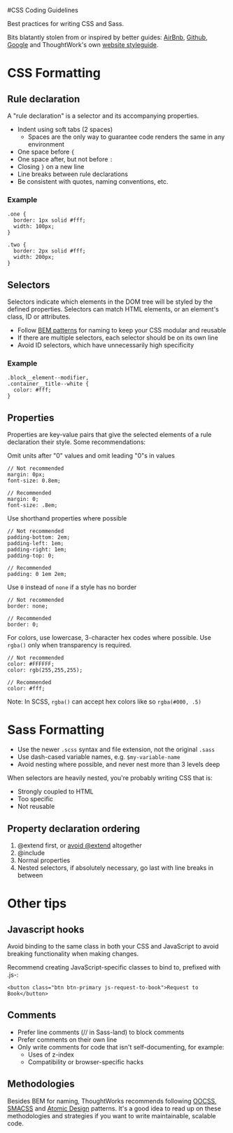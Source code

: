 #CSS Coding Guidelines

Best practices for writing CSS and Sass. 

Bits blatantly stolen from or inspired by better guides: [AirBnb](https://github.com/airbnb/css), [Github](http://primercss.io/guidelines/), [Google](https://google.github.io/styleguide/htmlcssguide.xml) and ThoughtWork's own [website styleguide](https://showcase.thoughtworks.com/style-guide).

# CSS Formatting

## Rule declaration
A "rule declaration" is a selector and its accompanying properties. 
* Indent using soft tabs (2 spaces)
  * Spaces are the only way to guarantee code renders the same in any environment
* One space before `{`
* One space after, but not before `:`
* Closing `}` on a new line
* Line breaks between rule declarations
* Be consistent with quotes, naming conventions, etc. 

### Example
```
.one {
  border: 1px solid #fff;
  width: 100px;
}

.two {
  border: 2px solid #fff;
  width: 200px;
}
```

## Selectors
Selectors indicate which elements in the DOM tree will be styled by the defined properties. Selectors can match HTML elements, or an element's class, ID or attributes. 
* Follow [BEM patterns](http://getbem.com/introduction/) for naming to keep your CSS modular and reusable
* If there are multiple selectors, each selector should be on its own line
* Avoid ID selectors, which have unnecessarily high specificity

### Example
```
.block__element--modifier,
.container__title--white {
  color: #fff;
}
```

## Properties
Properties are key-value pairs that give the selected elements of a rule declaration their style. Some recommendations:

Omit units after "0" values and omit leading "0"s in values
```
// Not recommended
margin: 0px;
font-size: 0.8em;

// Recommended
margin: 0;
font-size: .8em;
```

Use shorthand properties where possible
```
// Not recommended
padding-bottom: 2em;
padding-left: 1em;
padding-right: 1em;
padding-top: 0;

// Recommended
padding: 0 1em 2em;
```

Use `0` instead of `none` if a style has no border
```
// Not recommended
border: none;

// Recommended
border: 0;
```

For colors, use lowercase, 3-character hex codes where possible. Use `rgba()` only when transparency is required. 
```
// Not recommended
color: #FFFFFF;
color: rgb(255,255,255);

// Recommended
color: #fff;
```
Note: In SCSS, `rgba()` can accept hex colors like so `rgba(#000, .5)`

# Sass Formatting
* Use the newer `.scss` syntax and file extension, not the original `.sass`
* Use dash-cased variable names, e.g. `$my-variable-name`
* Avoid nesting where possible, and never nest more than 3 levels deep

When selectors are heavily nested, you're probably writing CSS that is: 
* Strongly coupled to HTML
* Too specific
* Not reusable

## Property declaration ordering
1. @extend first, or [avoid @extend](https://www.sitepoint.com/avoid-sass-extend/) altogether 
2. @include 
3. Normal properties
4. Nested selectors, if absolutely necessary, go last with line breaks in between

# Other tips
## Javascript hooks

Avoid binding to the same class in both your CSS and JavaScript to avoid breaking functionality when making changes.

Recommend creating JavaScript-specific classes to bind to, prefixed with .js-:

```
<button class="btn btn-primary js-request-to-book">Request to Book</button>
```

## Comments
* Prefer line comments (// in Sass-land) to block comments
* Prefer comments on their own line
* Only write comments for code that isn't self-documenting, for example:
  * Uses of z-index
  * Compatibility or browser-specific hacks

## Methodologies

Besides BEM for naming, ThoughtWorks recommends following [OOCSS](https://www.smashingmagazine.com/2011/12/an-introduction-to-object-oriented-css-oocss/), [SMACSS](https://smacss.com/) and [Atomic Design](http://bradfrost.com/blog/post/atomic-web-design/) patterns. It's a good idea to read up on these methodologies and strategies if you want to write maintainable, scalable code. 
